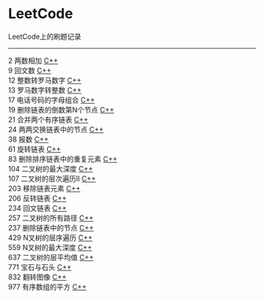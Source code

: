 # LeetCode
LeetCode上的刷题记录

----
2 两数相加 [C++](./C++/2两数相加.md)  
9 回文数 [C++](./C++/9回文数.md)  
12 整数转罗马数字 [C++](./C++/12整数转罗马数字.md)  
13 罗马数字转整数 [C++](./C++/13罗马数字转整数.md)  
17 电话号码的字母组合 [C++](./C++/17电话号码的字母组合.md)  
19 删除链表的倒数第N个节点 [C++](./C++/19删除链表的倒数第N个节点.md)  
21 合并两个有序链表 [C++](./C++/21合并两个有序链表.md)  
24 两两交换链表中的节点 [C++](./C++/24两两交换链表中的节点.md)  
38 报数 [C++](./C++/38报数.md)  
61 旋转链表 [C++](./C++/61旋转链表.md)  
83 删除排序链表中的重复元素 [C++](./C++/83删除排序链表中的重复元素.md)  
104 二叉树的最大深度 [C++](./C++/104二叉树的最大深度.md)  
107 二叉树的层次遍历II [C++](./C++/107二叉树的层次遍历II.md)  
203 移除链表元素 [C++](./C++/203移除链表元素.md)  
206 反转链表 [C++](./C++/206反转链表.md)  
234 回文链表 [C++](./C++/234回文链表.md)  
257 二叉树的所有路径 [C++](./C++/257二叉树的所有路径.md)  
237 删除链表中的节点 [C++](./C++/237删除链表中的节点.md)  
429 N叉树的层序遍历 [C++](./C++/429N叉树的层序遍历.md)  
559 N叉树的最大深度 [C++](./C++/559N叉树的最大深度.md)  
637 二叉树的层平均值 [C++](./C++/637二叉树的层平均值.md)  
771 宝石与石头 [C++](./C++/771宝石与石头.md)  
832 翻转图像 [C++](./C++/832翻转图像.md)  
977 有序数组的平方 [C++](./C++/977有序数组的平方.md)  